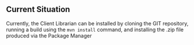 ## Current Situation

Currently, the Client Librarian can be installed by cloning the GIT repository, running a build using the `mvn install` command, and installing the .zip file produced via the Package Manager
